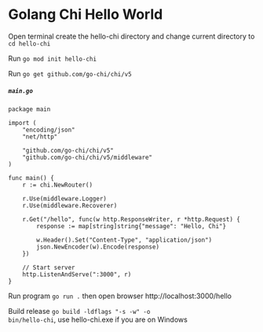 # Golang Chi Hello World

Open terminal create the hello-chi directory and change current directory to <code>cd hello-chi</code>

Run <code>go mod init hello-chi</code>

Run <code>go get github.com/go-chi/chi/v5</code>

<h5><strong><code>main.go</code></strong></h5>

```golang
package main

import (
    "encoding/json"
    "net/http"

    "github.com/go-chi/chi/v5"
    "github.com/go-chi/chi/v5/middleware"
)

func main() {
    r := chi.NewRouter()

    r.Use(middleware.Logger)
    r.Use(middleware.Recoverer)

    r.Get("/hello", func(w http.ResponseWriter, r *http.Request) {
        response := map[string]string{"message": "Hello, Chi"}

        w.Header().Set("Content-Type", "application/json")
        json.NewEncoder(w).Encode(response)
    })

    // Start server
    http.ListenAndServe(":3000", r)
}
```

Run program <code>go run .</code> then open browser http://localhost:3000/hello

Build release <code>go build -ldflags "-s -w" -o bin/hello-chi</code>, use hello-chi.exe if you are on Windows
